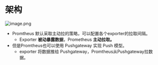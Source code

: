 # 架构

![image.png](https://s2.loli.net/2025/07/16/csqaPoCdWXZjhEA.png)

- Promtheus 默认采取主动拉的策略，可以配置各个exporter的拉取间隔。
    - Exporter **被动暴露数据**，Prometheus **主动拉取。**
- 但是Promtheus也可以使用 Pushgateway 实现 Push 模型。
    - exporter 将数据推给 Pushgateway，Promtheus从Pushgateway拉数据。